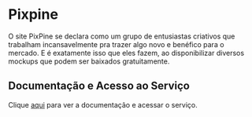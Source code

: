 # Pixpine

O site PixPine se declara como um grupo de entusiastas criativos que trabalham incansavelmente pra trazer algo novo e benéfico para o mercado. E é exatamente isso que eles fazem, ao disponibilizar diversos mockups que podem ser baixados gratuitamente.

## Documentação e Acesso ao Serviço

Clique [aqui](https://www.pixpine.com/freebies) para ver a documentação e acessar o serviço.